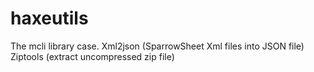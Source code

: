 haxeutils
=========

The mcli library case.  Xml2json (SparrowSheet Xml files into JSON file)  Ziptools (extract uncompressed zip file)
